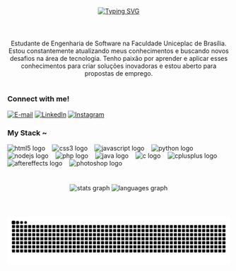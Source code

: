 <div align="center">
  <a href="https://git.io/typing-svg">
    <img src="https://readme-typing-svg.demolab.com?font=Fira+Code&weight=500&size=22&pause=1000&color=FF00F6&center=true&vCenter=true&random=false&width=524&lines=%E2%8A%B9+Welcome+to+my+profile!+%CB%99%E1%B5%95%CB%99+%E2%8A%B9+" alt="Typing SVG">
  </a>
</div>

<img align="center" alt="" src="imagem futura ">

#

<p align="center">Estudante de Engenharia de Software na Faculdade Uniceplac de Brasília. Estou constantemente atualizando meus conhecimentos e buscando novos desafios na área de tecnologia. Tenho paixão por aprender e aplicar esses conhecimentos para criar soluções inovadoras e estou aberto para propostas de emprego.
  
#

<img align="right" alt="" height="190px" src="https://media.discordapp.net/attachments/1143514438717165589/1309051153870360596/download.gif?ex=68f92a24&is=68f7d8a4&hm=2c62a2c057e310a33a70753ffdec614cb3398f70db5254d28b18fb20189efaca&=">

<h3 align="left">Connect with me!</h3>

[![E-mail](https://img.shields.io/badge/-Email-000?style=for-the-badge&logo=gmail&logoColor=FF00F6&color:FFF)](mailto:pedrolek721@gmail.com)
[![LinkedIn](https://img.shields.io/badge/-LinkedIn-000?style=for-the-badge&logo=linkedin&logoColor=FF00F6&color:FFF)](https://www.linkedin.com/in/pedro-vin%C3%ADcius-45269031a/)
[![Instagram](https://img.shields.io/badge/-Instagram-000?style=for-the-badge&logo=instagram&logoColor=FF00F6&color:FFF)](https://www.instagram.com/uepdrx/)

<h3 align="left">My Stack ~</h3>

<div align="left">
  <img src="https://cdn.jsdelivr.net/gh/devicons/devicon/icons/html5/html5-original.svg" height="25" alt="html5 logo"  />
  <img width="8" />
  <img src="https://cdn.jsdelivr.net/gh/devicons/devicon/icons/css3/css3-original.svg" height="25" alt="css3 logo"  />
  <img width="8" />
  <img src="https://cdn.jsdelivr.net/gh/devicons/devicon/icons/javascript/javascript-plain.svg" height="25" alt="javascript logo"  />
  <img width="8" />
  <img src="https://cdn.jsdelivr.net/gh/devicons/devicon/icons/python/python-original.svg" height="25" alt="python logo"  />
  <img width="8" />
  <img src="https://cdn.jsdelivr.net/gh/devicons/devicon/icons/nodejs/nodejs-original.svg" height="25" alt="nodejs logo" />
  <img width="8" />
  <img src="https://cdn.jsdelivr.net/gh/devicons/devicon@latest/icons/php/php-original.svg" height="25" alt="php logo"  />
  <img width="8" />
  <img src="https://cdn.jsdelivr.net/gh/devicons/devicon/icons/java/java-original.svg" height="25" alt="java logo"  />
  <img width="8" />
  <img src="https://cdn.jsdelivr.net/gh/devicons/devicon/icons/c/c-original.svg" height="25" alt="c logo"  />
  <img width="8" />
  <img src="https://cdn.jsdelivr.net/gh/devicons/devicon/icons/cplusplus/cplusplus-original.svg" height="25" alt="cplusplus logo"  />
  <img width="8" />
  <img src="https://cdn.jsdelivr.net/gh/devicons/devicon@latest/icons/aftereffects/aftereffects-original.svg" height="25" alt="aftereffects logo"  />
  <img width="8" />
  <img src="https://cdn.jsdelivr.net/gh/devicons/devicon@latest/icons/photoshop/photoshop-original.svg" height="25" alt="photoshop logo"  />
</div>

#

<div align="center">
  <img src="https://github-readme-stats.vercel.app/api?username=madeinpdr&hide_title=false&hide_rank=false&show_icons=true&include_all_commits=true&count_private=true&disable_animations=false&theme=jolly&locale=en&hide_border=true&custom_title=Pedro%20Vin%C3%ADcius%20GitHub%20Stats" height="150" alt="stats graph"  />
  <img src="https://github-readme-stats.vercel.app/api/top-langs?username=madeinpdr&locale=en&hide_title=false&layout=compact&card_width=320&langs_count=5&theme=jolly&hide_border=true" height="150" alt="languages graph"  />
</div>

# 

<br clear="both">

<img src="https://raw.githubusercontent.com/madeinpdr/madeinpdr/output/snake.svg" alt="Snake animation" />
